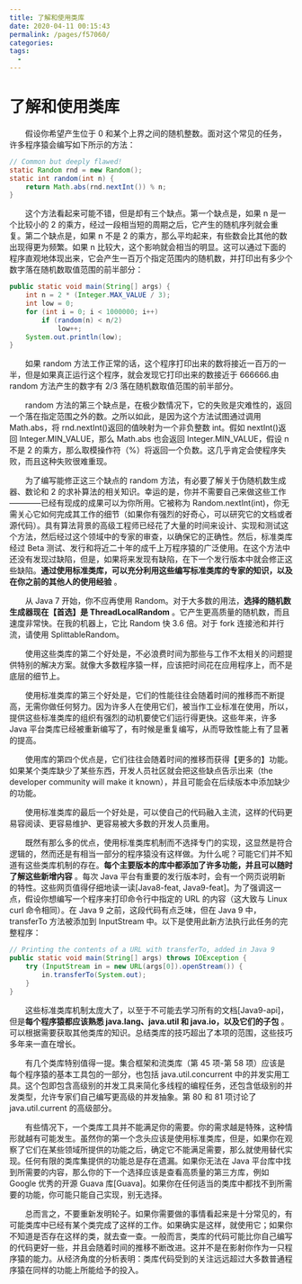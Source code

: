 ```yaml
---
title: 了解和使用类库
date: 2020-04-11 00:15:43
permalink: /pages/f57060/
categories:
tags:
  - 
---
```

# 了解和使用类库

&emsp;&emsp;假设你希望产生位于 0 和某个上界之间的随机整数。面对这个常见的任务，许多程序猿会编写如下所示的方法：

```java
// Common but deeply flawed!
static Random rnd = new Random();
static int random(int n) {
    return Math.abs(rnd.nextInt()) % n;
}
```

&emsp;&emsp;这个方法看起来可能不错，但是却有三个缺点。第一个缺点是，如果 n 是一个比较小的 2 的乘方，经过一段相当短的周期之后，它产生的随机序列就会重复。第二个缺点是，如果 n 不是 2 的乘方，那么平均起来，有些数会比其他的数出现得更为频繁。如果 n 比较大，这个影响就会相当的明显。这可以通过下面的程序直观地体现出来，它会产生一百万个指定范围内的随机数，并打印出有多少个数字落在随机数取值范围的前半部分：

```java
public static void main(String[] args) {
    int n = 2 * (Integer.MAX_VALUE / 3);
    int low = 0;
    for (int i = 0; i < 1000000; i++)
        if (random(n) < n/2)
            low++;
    System.out.println(low);
}
```

&emsp;&emsp;如果 random 方法工作正常的话，这个程序打印出来的数将接近一百万的一半，但是如果真正运行这个程序，就会发现它打印出来的数接近于 666666.由 random 方法产生的数字有 2/3 落在随机数取值范围的前半部分。

&emsp;&emsp;random 方法的第三个缺点是，在极少数情况下，它的失败是灾难性的，返回一个落在指定范围之外的数。之所以如此，是因为这个方法试图通过调用 Math.abs，将 rnd.nextInt()返回的值映射为一个非负整数 int。假如 nextInt()返回 Integer.MIN_VALUE，那么 Math.abs 也会返回 Integer.MIN_VALUE，假设 n 不是 2 的乘方，那么取模操作符（%）将返回一个负数。这几乎肯定会使程序失败，而且这种失败很难重现。

&emsp;&emsp;为了编写能修正这三个缺点的 random 方法，有必要了解关于伪随机数生成器、数论和 2 的求补算法的相关知识。幸运的是，你并不需要自己来做这些工作————已经有现成的成果可以为你所用。它被称为 Random.nextInt(int)，你无需关心它如何完成其工作的细节（如果你有强烈的好奇心，可以研究它的文档或者源代码）。具有算法背景的高级工程师已经花了大量的时间来设计、实现和测试这个方法，然后经过这个领域中的专家的审查，以确保它的正确性。然后，标准类库经过 Beta 测试、发行和将近二十年的成千上万程序猿的广泛使用。在这个方法中还没有发现过缺陷，但是，如果将来发现有缺陷，在下一个发行版本中就会修正这些缺陷。**通过使用标准类库，可以充分利用这些编写标准类库的专家的知识，以及在你之前的其他人的使用经验** 。

&emsp;&emsp;从 Java 7 开始，你不应再使用 Random。对于大多数的用法，**选择的随机数生成器现在【首选】是 ThreadLocalRandom** 。它产生更高质量的随机数，而且速度非常快。在我的机器上，它比 Random 快 3.6 倍。对于 fork 连接池和并行流，请使用 SplittableRandom。

&emsp;&emsp;使用这些类库的第二个好处是，不必浪费时间为那些与工作不太相关的问题提供特别的解决方案。就像大多数程序猿一样，应该把时间花在应用程序上，而不是底层的细节上。

&emsp;&emsp;使用标准类库的第三个好处是，它们的性能往往会随着时间的推移而不断提高，无需你做任何努力。因为许多人在使用它们，被当作工业标准在使用，所以，提供这些标准类库的组织有强烈的动机要使它们运行得更快。这些年来，许多 Java 平台类库已经被重新编写了，有时候是重复编写，从而导致性能上有了显著的提高。

&emsp;&emsp;使用库的第四个优点是，它们往往会随着时间的推移而获得【更多的】功能。如果某个类库缺少了某些东西，开发人员社区就会把这些缺点告示出来（the developer community will make it known），并且可能会在后续版本中添加缺少的功能。

&emsp;&emsp;使用标准类库的最后一个好处是，可以使自己的代码融入主流，这样的代码更易容阅读、更容易维护、更容易被大多数的开发人员重用。

&emsp;&emsp;既然有那么多的优点，使用标准类库机制而不选择专门的实现，这显然是符合逻辑的，然而还是有相当一部分的程序猿没有这样做。为什么呢？可能它们并不知道有这些类库机制的存在。**每个主要版本的库中都添加了许多功能，并且可以随时了解这些新增内容** 。每次 Java 平台有重要的发行版本时，会有一个网页说明新的特性。这些网页值得仔细地读一读\[Java8-feat, Java9-feat\]。为了强调这一点，假设你想编写一个程序来打印命令行中指定的 URL 的内容（这大致与 Linux curl 命令相同）。在 Java 9 之前，这段代码有点乏味，但在 Java 9 中，transferTo 方法被添加到 InputStream 中。以下是使用此新方法执行此任务的完整程序：

```java
// Printing the contents of a URL with transferTo, added in Java 9
public static void main(String[] args) throws IOException {
    try (InputStream in = new URL(args[0]).openStream()) {
        in.transferTo(System.out);
    }
}
```

&emsp;&emsp;这些标准类库机制太庞大了，以至于不可能去学习所有的文档\[Java9-api\]，但是**每个程序猿都应该熟悉 java.lang、java.util 和 java.io，以及它们的子包** 。可以根据需要获取其他类库的知识。总结类库的技巧超出了本项的范围，这些技巧多年来一直在增长。

&emsp;&emsp;有几个类库特别值得一提。集合框架和流类库（第 45 项-第 58 项）应该是每个程序猿的基本工具包的一部分，也包括 java.util.concurrent 中的并发实用工具。这个包即包含高级别的并发工具来简化多线程的编程任务，还包含低级别的并发类型，允许专家们自己编写更高级的并发抽象。第 80 和 81 项讨论了 java.util.current 的高级部分。

&emsp;&emsp;有些情况下，一个类库工具并不能满足你的需要。你的需求越是特殊，这种情形就越有可能发生。虽然你的第一个念头应该是使用标准类库，但是，如果你在观察了它们在某些领域所提供的功能之后，确定它不能满足需要，那么就使用替代实现。任何有限的类库集提供的功能总是存在遗漏。如果你无法在 Java 平台库中找到所需要的内容，那么你的下一个选择应该是查看高质量的第三方库，例如 Google 优秀的开源 Guava 库\[Guava\]。如果你在任何适当的类库中都找不到所需要的功能，你可能只能自己实现，别无选择。

&emsp;&emsp;总而言之，不要重新发明轮子。如果你需要做的事情看起来是十分常见的，有可能类库中已经有某个类完成了这样的工作。如果确实是这样，就使用它；如果你不知道是否存在这样的类，就去查一查。一般而言，类库的代码可能比你自己编写的代码更好一些，并且会随着时间的推移不断改进。这并不是在影射你作为一只程序猿的能力。从经济角度的分析表明：类库代码受到的关注远远超过大多数普通程序猿在同样的功能上所能给予的投入。

